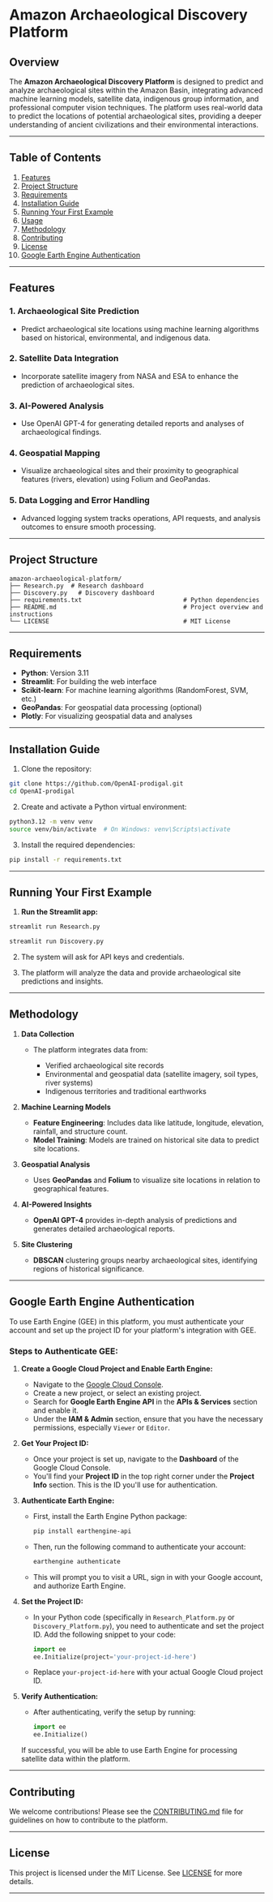 # Amazon Archaeological Discovery Platform

## Overview

The **Amazon Archaeological Discovery Platform** is designed to predict and analyze archaeological sites within the Amazon Basin, integrating advanced machine learning models, satellite data, indigenous group information, and professional computer vision techniques. The platform uses real-world data to predict the locations of potential archaeological sites, providing a deeper understanding of ancient civilizations and their environmental interactions.

---

## Table of Contents

1. [Features](#features)
2. [Project Structure](#project-structure)
3. [Requirements](#requirements)
4. [Installation Guide](#installation-guide)
5. [Running Your First Example](#running-your-first-example)
6. [Usage](#usage)
7. [Methodology](#methodology)
8. [Contributing](#contributing)
9. [License](#license)
10. [Google Earth Engine Authentication](#google-earth-engine-authentication)

---

## Features

### 1. **Archaeological Site Prediction**

* Predict archaeological site locations using machine learning algorithms based on historical, environmental, and indigenous data.

### 2. **Satellite Data Integration**

* Incorporate satellite imagery from NASA and ESA to enhance the prediction of archaeological sites.

### 3. **AI-Powered Analysis**

* Use OpenAI GPT-4 for generating detailed reports and analyses of archaeological findings.

### 4. **Geospatial Mapping**

* Visualize archaeological sites and their proximity to geographical features (rivers, elevation) using Folium and GeoPandas.

### 5. **Data Logging and Error Handling**

* Advanced logging system tracks operations, API requests, and analysis outcomes to ensure smooth processing.

---

## Project Structure

```
amazon-archaeological-platform/
├── Research.py  # Research dashboard
├── Discovery.py   # Discovery dashboard
├── requirements.txt                            # Python dependencies
├── README.md                                   # Project overview and instructions
└── LICENSE                                     # MIT License
```

---

## Requirements

* **Python**: Version 3.11
* **Streamlit**: For building the web interface
* **Scikit-learn**: For machine learning algorithms (RandomForest, SVM, etc.)
* **GeoPandas**: For geospatial data processing (optional)
* **Plotly**: For visualizing geospatial data and analyses

---

## Installation Guide

1. Clone the repository:

```bash
git clone https://github.com/OpenAI-prodigal.git
cd OpenAI-prodigal
```

2. Create and activate a Python virtual environment:

```bash
python3.12 -m venv venv
source venv/bin/activate  # On Windows: venv\Scripts\activate
```

3. Install the required dependencies:

```bash
pip install -r requirements.txt
```

---

## Running Your First Example

1. **Run the Streamlit app:**

```bash
streamlit run Research.py
```

```bash
streamlit run Discovery.py
```

2. The system will ask for API keys and credentials.

3. The platform will analyze the data and provide archaeological site predictions and insights.

---

## Methodology

1. **Data Collection**

   * The platform integrates data from:

     * Verified archaeological site records
     * Environmental and geospatial data (satellite imagery, soil types, river systems)
     * Indigenous territories and traditional earthworks

2. **Machine Learning Models**

   * **Feature Engineering**: Includes data like latitude, longitude, elevation, rainfall, and structure count.
   * **Model Training**: Models are trained on historical site data to predict site locations.

3. **Geospatial Analysis**

   * Uses **GeoPandas** and **Folium** to visualize site locations in relation to geographical features.

4. **AI-Powered Insights**

   * **OpenAI GPT-4** provides in-depth analysis of predictions and generates detailed archaeological reports.

5. **Site Clustering**

   * **DBSCAN** clustering groups nearby archaeological sites, identifying regions of historical significance.

---

## Google Earth Engine Authentication

To use Earth Engine (GEE) in this platform, you must authenticate your account and set up the project ID for your platform's integration with GEE.

### Steps to Authenticate GEE:

1. **Create a Google Cloud Project and Enable Earth Engine:**

   * Navigate to the [Google Cloud Console](https://console.cloud.google.com/).
   * Create a new project, or select an existing project.
   * Search for **Google Earth Engine API** in the **APIs & Services** section and enable it.
   * Under the **IAM & Admin** section, ensure that you have the necessary permissions, especially `Viewer` or `Editor`.

2. **Get Your Project ID:**

   * Once your project is set up, navigate to the **Dashboard** of the Google Cloud Console.
   * You'll find your **Project ID** in the top right corner under the **Project Info** section. This is the ID you'll use for authentication.

3. **Authenticate Earth Engine:**

   * First, install the Earth Engine Python package:

     ```bash
     pip install earthengine-api
     ```

   * Then, run the following command to authenticate your account:

     ```bash
     earthengine authenticate
     ```

   * This will prompt you to visit a URL, sign in with your Google account, and authorize Earth Engine.

4. **Set the Project ID:**

   * In your Python code (specifically in `Research_Platform.py` or `Discovery_Platform.py`), you need to authenticate and set the project ID. Add the following snippet to your code:

     ```python
     import ee
     ee.Initialize(project='your-project-id-here')
     ```

   * Replace `your-project-id-here` with your actual Google Cloud project ID.

5. **Verify Authentication:**

   * After authenticating, verify the setup by running:

     ```python
     import ee
     ee.Initialize()
     ```

   If successful, you will be able to use Earth Engine for processing satellite data within the platform.

---

## Contributing

We welcome contributions! Please see the [CONTRIBUTING.md](CONTRIBUTING.md) file for guidelines on how to contribute to the platform.

---

## License

This project is licensed under the MIT License. See [LICENSE](LICENSE) for more details.

---
